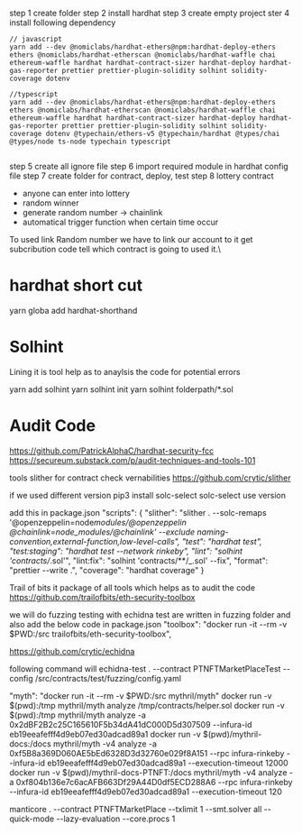 step 1 create folder
step 2 install hardhat
step 3 create empty project
ster 4 install following dependency

```
// javascript
yarn add --dev @nomiclabs/hardhat-ethers@npm:hardhat-deploy-ethers ethers @nomiclabs/hardhat-etherscan @nomiclabs/hardhat-waffle chai ethereum-waffle hardhat hardhat-contract-sizer hardhat-deploy hardhat-gas-reporter prettier prettier-plugin-solidity solhint solidity-coverage dotenv

```

```
//typescript
yarn add --dev @nomiclabs/hardhat-ethers@npm:hardhat-deploy-ethers ethers @nomiclabs/hardhat-etherscan @nomiclabs/hardhat-waffle chai ethereum-waffle hardhat hardhat-contract-sizer hardhat-deploy hardhat-gas-reporter prettier prettier-plugin-solidity solhint solidity-coverage dotenv @typechain/ethers-v5 @typechain/hardhat @types/chai @types/node ts-node typechain typescript


```

step 5 create all ignore file
step 6 import required module in hardhat config file
step 7 create folder for contract, deploy, test
step 8 lottery contract

-   anyone can enter into lottery
-   random winner
-   generate random number -> chainlink
-   automatical trigger function when certain time occur

To used link Random number we have to link our account to it get subcribution code
tell which contract is going to used it.\

# hardhat short cut

yarn globa add hardhat-shorthand

# Solhint

Lining
it is tool help as to anaylsis the code for potential errors

yarn add solhint
yarn solhint init
yarn solhint folderpath/\*.sol

# Audit Code

https://github.com/PatrickAlphaC/hardhat-security-fcc
https://secureum.substack.com/p/audit-techniques-and-tools-101

tools
slither for contract check vernabilities
https://github.com/crytic/slither

if we used different version
pip3 install solc-select
solc-select use version

add this in package.json
"scripts": {
"slither": "slither . --solc-remaps '@openzeppelin=node*modules/@openzeppelin @chainlink=node_modules/@chainlink' --exclude naming-convention,external-function,low-level-calls",
"test": "hardhat test",
"test:staging": "hardhat test --network rinkeby",
"lint": "solhint 'contracts/*.sol'",
"lint:fix": "solhint 'contracts/\*\*/\_.sol' --fix",
"format": "prettier --write .",
"coverage": "hardhat coverage"
}

Trail of bits
it package of all tools which helps as to audit the code
https://github.com/trailofbits/eth-security-toolbox

we will do fuzzing testing with echidna
test are written in fuzzing folder and also add the below code in package.json
"toolbox": "docker run -it --rm -v $PWD:/src trailofbits/eth-security-toolbox",

https://github.com/crytic/echidna

following command will
echidna-test . --contract PTNFTMarketPlaceTest --config /src/contracts/test/fuzzing/config.yaml

"myth": "docker run -it --rm -v $PWD:/src mythril/myth"
docker run -v $(pwd):/tmp mythril/myth analyze /tmp/contracts/helper.sol
docker run -v $(pwd):/tmp mythril/myth analyze -a 0x2dBF2B2c25C165610F5b34dA41dC000D5d307509 --infura-id eb19eeafefff4d9eb07ed30adcad89a1
docker run -v $(pwd)/mythril-docs:/docs mythril/myth -v4 analyze -a 0xf5B8a369D060AE5bEd6328D3d32760e029f8A151 --rpc infura-rinkeby --infura-id eb19eeafefff4d9eb07ed30adcad89a1 --execution-timeout 12000
docker run -v $(pwd)/mythril-docs-PTNFT:/docs mythril/myth -v4 analyze -a 0xf804b136e7c6acAFB663Df29A44D0df5ECD288A6 --rpc infura-rinkeby --infura-id eb19eeafefff4d9eb07ed30adcad89a1 --execution-timeout 120

<!-- PTNFTMarketPlace 0xf5B8a369D060AE5bEd6328D3d32760e029f8A151 -->
<!-- PTNFT 0xf804b136e7c6acAFB663Df29A44D0df5ECD288A6 -->

manticore . --contract PTNFTMarketPlace --txlimit 1 --smt.solver all --quick-mode --lazy-evaluation --core.procs 1
